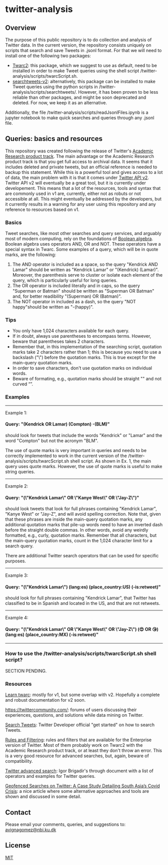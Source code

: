 # twitter-analysis

## Overview
The purpose of this public repository is to do collection and analysis of Twitter data.
In the current version, the repository consists uniquely on scripts that search and save Tweets in .jsonl format. 
For that we will need to install one of the following two packages:
  - [Twarc2](https://twarc-project.readthedocs.io/en/latest/twarc2/): this package, which we suggest to use as default, need to be installed in order to make Tweet queries using the shell script /twitter-analysis/scripts/twarcScript.sh.
  - [searchtweets-v2](https://pypi.org/project/searchtweets-v2/): alternatively, this package can be installed to make Tweet queries using the python scripts in /twitter-analysis/scripts/searchtweets/. However, it has been proven to be less reliable than other packages, and might be soon deprecated and deleted. For now, we keep it as an alternative.

Additionally, the file /twitter-analysis/scripts/readJsonlFiles.ipynb is a jupyter notebook to make quick searches and queries through any .jsonl file.


## Queries: basics and resources
This repository was created following the release of Twitter's [Academic Research product track](https://developer.twitter.com/en/solutions/academic-research).
The main advantage or the Academic Research product track is that you get full access to archival data. 
It seems that it includes deleted and private tweets, but an official reference is needed to backup this statement.
While this is a powerful tool and gives access to a lot of data, the main problem with it is that it comes under [Twitter API v2](https://developer.twitter.com/en/docs/twitter-api/early-access).
Twitter API v2 will eventually be a great tool, but it is currently under developement.
This means that a lot of the resources, tools and syntax that are commonly used in v1 are, currently, either not as robuts or not accessible at all.
This might eventually be addressed by the developers, but it currently results in a warning for any user using this repository and any reference to resources based on v1.

### Basics
Tweet searches, like most other searches and query services, and arguably most of modern computing, rely on the foundations of [Boolean algebra](https://en.wikipedia.org/wiki/Boolean_algebra).
Boolean algebra uses operators AND, OR and NOT.
These operators have a special syntax in Twarc.
Some examples of a query, which will be in quote marks, are the following:

1. The AND operator is included as a space, so the query "Kendrick AND Lamar" should be written as "Kendrick Lamar" or "(Kendrick) (Lamar)". Moreover, the parenthesis serve to cluster or isolate each element of the query, which is particularly useful for long queries.
2. The OR operator is included literally and in caps, so the query "Superman or Batman" should be written as "Superman OR Batman" and, for better readibility "(Superman) OR (Batman)".
3. The NOT operator in included as a dash, so the query "NOT happy"should be written as "-(happy)".

### Tips
  - You only have 1,024 characters available for each query.
  - If in doubt, always use parentheses to encompass terms. However, beware that parentheses takes 2 characters.
  - Remember that, in this implementation of the searching script, quotation marks take 2 characters rather than 1; this is because you need to use a backslash ("\\") before the quotation marks. This is true except for the main-query quotation marks.
  - In order to save characters, don't use quotation marks on individual words.
  - Beware of formating, e.g., quotation marks should be straight "" and not curved “”.

### Examples
---
Example 1: 

#### Query: "(Kendrick OR Lamar) (Compton) -(BLM)" 

should look for tweets that include the words "Kendrick" or "Lamar" and the word "Compton" but not the acronym "BLM".

The use of quote marks is very important in queries and needs to be correctly implemented to work in the current version of the /twitter-analysis/scripts/twarcScript.sh shell script. As shown in Ex. 1, the main query uses quote marks. However, the use of quote marks is useful to make string queries.

---
Example 2: 

#### Query: "(\\"Kendrick Lamar\\" OR \\"Kanye West\\" OR \\"Jay-Z\\")"

should look tweets that look for full phrases containing "Kendrick Lamar", "Kanye West" or "Jay-Z", and will avoid spelling correction. Note that, given that these phrases are inside the main-query quotation marks, any additional quotation marks that pile-up words need to have an inverted dash before the straight double commas. In other words, avoid any weirdly formatted, e.g., curly, quotation marks. Remember that all characters, but the main-query quotation marks, count in the 1,024 character limit for a search query.

There are additional Twitter search operators that can be used for specific purposes.

---
Example 3:

#### Query: "(\\"Kendrick Lamar\\") (lang:es) (place_country:US) (-is:retweet)"

should look for full phrases containing "Kendrick Lamar", that Twitter has classified to be in Spanish and located in the US, and that are not retweets.

---
Example 4:

#### Query: "(\\"Kendrick Lamar\\" OR \\"Kanye West\\" OR \\"Jay-Z\\") (😍 OR 😘) (lang:es) (place_country:MX) (-is:retweet)"

---
### How to use the /twitter-analysis/scripts/twarcScript.sh shell script?
SECTION PENDING.

### Resources
[Learn twarc](https://scholarslab.github.io/learn-twarc/): mostly for v1, but some overlap with v2. Hopefully a complete and robust documentation for v2 soon.

https://twittercommunity.com/: forums of users discussing their experiences, questions, and solutions while data mining on Twitter.

[Search Tweets](https://developer.twitter.com/en/docs/twitter-api/tweets/search/introduction): Twitter Developer official "get started" on how to search Tweets.

[Rules and Filtering](https://developer.twitter.com/en/docs/twitter-api/enterprise/rules-and-filtering/operators-by-product): rules and filters that are available for the Enterprise version of Twitter. Most of them probably work on Twarc2 with the Academic Research product track, or at least they don't throw an error. This is a very good resource for advanced searches, but, again, beware of compatibility.

[Twitter advanced search](https://github.com/igorbrigadir/twitter-advanced-search): Igor Brigadir's through document with a list of operators and examples for Twitter queries. 

[Geofenced Searches on Twitter: A Case Study Detailing South Asia’s Covid Crisis](https://www.bellingcat.com/resources/2021/05/19/geofenced-searches-on-twitter-a-case-study-detailing-south-asias-covid-crisis/): a nice article where some alternative approaches and tools are shown and discussed in some detail.


## Contact
Please email your comments, queries, and suggestions to: avignagomez@nbi.ku.dk


## License
[MIT](https://choosealicense.com/licenses/mit/)
